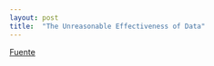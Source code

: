 ```yaml
---
layout: post
title:  "The Unreasonable Effectiveness of Data"
---
```


[Fuente](https://research.google/pubs/pub35179.pdf)


